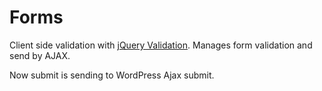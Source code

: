 # Forms
Client side validation with [jQuery Validation](https://jqueryvalidation.org).
Manages form validation and send by AJAX. 

Now submit is sending to WordPress Ajax submit.

